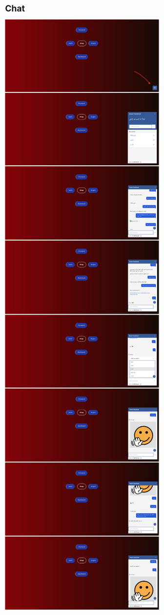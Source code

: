 # Chat

<img src="Screen Shot .png">
<img src="Screen Shot1.png">
<img src="Screen Shot2.png">
<img src="Screen Shot3.png">
<img src="Screen Shot4.png">
<img src="Screen Shot5.png">
<img src="Screen Shot6.png">
<img src="Screen Shot7.png">
